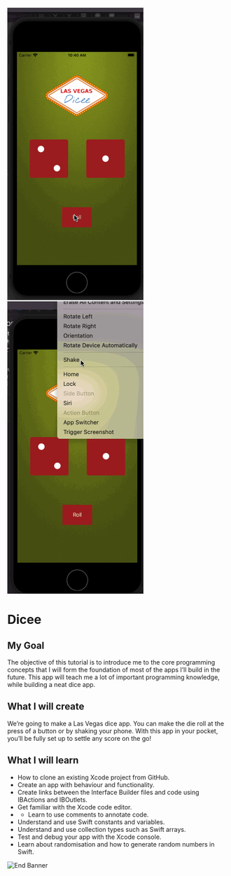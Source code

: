 ![App functionality](Documentation/Diceegif.gif) ![app funct 2](Documentation/Dicee2gif.gif)

# Dicee

## My Goal

The objective of this tutorial is to introduce me to the core programming concepts that I will form the foundation of most of the apps I’ll build in the future. This app will teach me a lot of important programming knowledge, while building a neat dice app.

## What I will create

We’re going to make a Las Vegas dice app. You can make the die roll at the press of a button or by shaking your phone. With this app in your pocket, you’ll be fully set up to settle any score on the go!


## What I will learn

* How to clone an existing Xcode project from GitHub.
* Create an app with behaviour and functionality.
* Create links between the Interface Builder files and code using IBActions and IBOutlets.
* Get familiar with the Xcode code editor.
* * Learn to use comments to annotate code.
* Understand and use Swift constants and variables.
* Understand and use collection types such as Swift arrays.
* Test and debug your app with the Xcode console.
* Learn about randomisation and how to generate random numbers in Swift.


![End Banner](Documentation/readme-end-banner.png)

